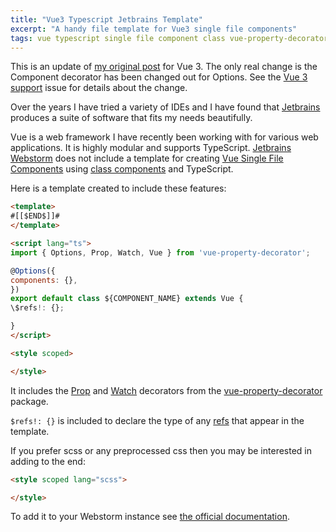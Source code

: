 ```yaml
---
title: "Vue3 Typescript Jetbrains Template"
excerpt: "A handy file template for Vue3 single file components"
tags: vue typescript single file component class vue-property-decorator decorator template webstorm jetbrains
---
```


This is an update of [my original post](/vue-template/) for Vue 3. 
The only real change is the Component decorator has been changed out for Options.
See the [Vue 3 support](https://github.com/kaorun343/vue-property-decorator/issues/294) issue for details about the change.

Over the years I have tried a variety of IDEs and I have found that [Jetbrains](https://www.jetbrains.com/) produces a suite of 
software that fits my needs beautifully.

Vue is a web framework I have recently been working with for various web applications. It is highly modular and supports
TypeScript. [Jetbrains Webstorm](https://www.jetbrains.com/webstorm/) does not include a template for creating 
[Vue Single File Components](https://v3.vuejs.org/guide/single-file-component.html) using [class components](https://class-component.vuejs.org/) and TypeScript.

Here is a template created to include these features:  

```html
<template>
#[[$END$]]#
</template>

<script lang="ts">
import { Options, Prop, Watch, Vue } from 'vue-property-decorator';

@Options({
components: {},
})
export default class ${COMPONENT_NAME} extends Vue {
\$refs!: {};

}
</script>

<style scoped>

</style>
```

It includes the [Prop](https://github.com/kaorun343/vue-property-decorator#Prop) and [Watch](https://github.com/kaorun343/vue-property-decorator#Watch) decorators from the [vue-property-decorator](https://github.com/kaorun343/vue-property-decorator) package.

`$refs!: {}` is included to declare the type of any [refs](https://v3.vuejs.org/api/instance-properties.html#refs) that appear in the template.

If you prefer scss or any preprocessed css then you may be interested in adding to the end:
```html
<style scoped lang="scss">

</style>
``` 

To add it to your Webstorm instance see [the official documentation](https://www.jetbrains.com/help/webstorm/using-file-and-code-templates.html).

